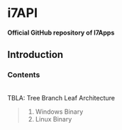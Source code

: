 # i7API

**Official GitHub repository of I7Apps**
## Introduction
### Contents
<br>
TBLA: Tree Branch Leaf Architecture<br>

> 1. Windows Binary<br>
> 2. Linux Binary


